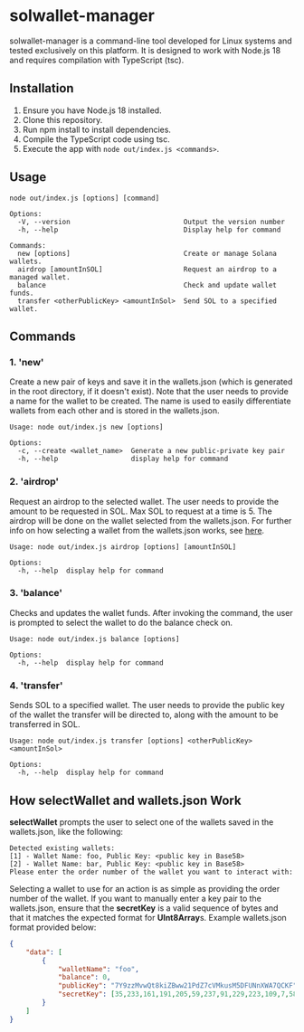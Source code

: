 # solwallet-manager
solwallet-manager is a command-line tool developed for Linux systems and tested exclusively on this platform. It is designed to work with Node.js 18 and requires compilation with TypeScript (tsc).

## Installation
1. Ensure you have Node.js 18 installed.
2. Clone this repository.
3. Run npm install to install dependencies.
4. Compile the TypeScript code using tsc.
5. Execute the app with `node out/index.js <commands>`.

## Usage
```
node out/index.js [options] [command]

Options:
  -V, --version                            Output the version number
  -h, --help                               Display help for command

Commands:
  new [options]                            Create or manage Solana wallets.
  airdrop [amountInSOL]                    Request an airdrop to a managed wallet.
  balance                                  Check and update wallet funds.
  transfer <otherPublicKey> <amountInSol>  Send SOL to a specified wallet.

```
## Commands

### 1. 'new'
Create a new pair of keys and save it in the wallets.json (which is generated in the root directory, if it doesn't exist). 
Note that the user needs to provide a name for the wallet to be created. The name is used to easily differentiate wallets from each other and is stored in the wallets.json.
```
Usage: node out/index.js new [options]

Options:
  -c, --create <wallet_name>  Generate a new public-private key pair
  -h, --help                  display help for command
```

### 2. 'airdrop'
Request an airdrop to the selected wallet. The user needs to provide the amount to be requested in SOL. Max SOL to request at a time is 5.
The airdrop will be done on the wallet selected from the wallets.json. For further info on how selecting a wallet from the wallets.json works, see [here](#how-selectWallet-and-wallets.json-work).
```
Usage: node out/index.js airdrop [options] [amountInSOL]

Options:
  -h, --help  display help for command
```

### 3. 'balance'
Checks and updates the wallet funds. After invoking the command, the user is prompted to select the wallet to do the balance check on.
```
Usage: node out/index.js balance [options]

Options:
  -h, --help  display help for command
```

### 4. 'transfer'
Sends SOL to a specified wallet. The user needs to provide the public key of the wallet the transfer will be directed to, along with the amount to be transferred in SOL.
```
Usage: node out/index.js transfer [options] <otherPublicKey> <amountInSol>

Options:
  -h, --help  display help for command
```

## How selectWallet and wallets.json Work
**selectWallet** prompts the user to select one of the wallets saved in the wallets.json, like the following:
```
Detected existing wallets:
[1] - Wallet Name: foo, Public Key: <public key in Base58>
[2] - Wallet Name: bar, Public Key: <public key in Base58>
Please enter the order number of the wallet you want to interact with: 
```
Selecting a wallet to use for an action is as simple as providing the order number of the wallet. 
If you want to manually enter a key pair to the wallets.json, ensure that the **secretKey** is a valid sequence of bytes and that it matches the expected format for **UInt8Array**s.
Example wallets.json format provided below:
```json
{
    "data": [
        {
            "walletName": "foo",
            "balance": 0,
            "publicKey": "7Y9zzMvwQt8kiZBww21PdZ7cVMkusM5DFUNnXWA7QCKF",
            "secretKey": [35,233,161,191,205,59,237,91,229,223,109,7,58,66,17,29,67,126,131,48,195,150,225,97,56,1,162,46,162,84,212,207,97,33,77,129,124,137,96,161,243,77,78,80,134,77,83,186,244,180,127,177,232,117,240,31,37,173,3,227,190,222,90,134]
        }
    ]
}
```